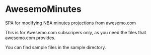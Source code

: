 # AwesemoMinutes
SPA for modifying NBA minutes projections from awesemo.com

This is for Awesemo.com subscripers only, as you need the files that awesemo.com provides.

You can find sample files in the sample directory.
